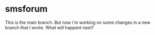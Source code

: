 # smsforum

This is the main branch. But now i'm working on some changes in a new branch that I wrote. What will happent next?
